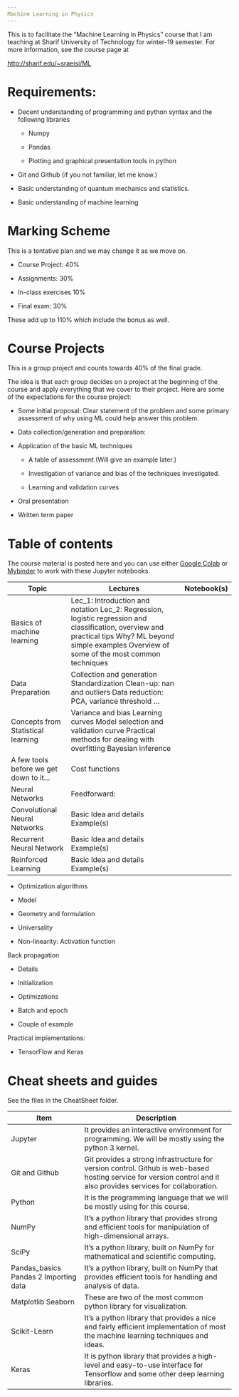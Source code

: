 ```yaml
---
Machine Learning in Physics
---
```


This is to facilitate the “Machine Learning in Physics” course that I am
teaching at Sharif University of Technology for winter-19 semester. For more
information, see the course page at

<http://sharif.edu/~sraeisi/ML>

Requirements:
=============

-   Decent understanding of programming and python syntax and the following
    libraries

    -   Numpy

    -   Pandas

    -   Plotting and graphical presentation tools in python

-   Git and Github (if you not familiar, let me know.)

-   Basic understanding of quantum mechanics and statistics.

-   Basic understanding of machine learning

Marking Scheme
==============

This is a tentative plan and we may change it as we move on.

-   Course Project: 40%

-   Assignments: 30%

-   In-class exercises 10%

-   Final exam: 30%

These add up to 110% which include the bonus as well.

Course Projects
===============

This is a group project and counts towards 40% of the final grade.

The idea is that each group decides on a project at the beginning of the course
and apply everything that we cover to their project. Here are some of the
expectations for the course project:

-   Some initial proposal: Clear statement of the problem and some primary
    assessment of why using ML could help answer this problem.

-   Data collection/generation and preparation:

-   Application of the basic ML techniques

    -   A table of assessment (Will give an example later.)

    -   Investigation of variance and bias of the techniques investigated.

    -   Learning and validation curves

-   Oral presentation

-   Written term paper

Table of contents 
==================

The course material is posted here and you can use either [Google
Colab](http://colab.research.google.com/) or [Mybinder](http://mybinder.org/) to
work with these Jupyter notebooks.

| Topic                                 | Lectures                                                                                                                                                                                              | Notebook(s) |
|---------------------------------------|-------------------------------------------------------------------------------------------------------------------------------------------------------------------------------------------------------|-------------|
| Basics of machine learning            | Lec_1: Introduction and notation Lec_2: Regression, logistic regression and classification, overview and practical tips Why? ML beyond simple examples Overview of some of the most common techniques |             |
| Data Preparation                      | Collection and generation Standardization Clean-up: nan and outliers Data reduction: PCA, variance threshold …                                                                                        |             |
| Concepts from Statistical learning    | Variance and bias Learning curves Model selection and validation curve Practical methods for dealing with overfitting Bayesian inference                                                              |             |
| A few tools before we get down to it… | Cost functions                                                                                                                                                                                        |             |
| Neural Networks                       | Feedforward:                                                                                                                                                                                          |             |
| Convolutional Neural Networks         | Basic Idea and details Example(s)                                                                                                                                                                     |             |
| Recurrent Neural Network              | Basic Idea and details Example(s)                                                                                                                                                                     |             |
| Reinforced Learning                   | Basic Idea and details Example(s)                                                                                                                                                                     |             |

-   Optimization algorithms

-   Model

-   Geometry and formulation

-   Universality

-   Non-linearity: Activation function

Back propagation

-   Details

-   Initialization

-   Optimizations

-   Batch and epoch

-   Couple of example

Practical implementations:

-   TensorFlow and Keras

Cheat sheets and guides
=======================

See the files in the CheatSheet folder.

| Item                                  | Description                                                                                                                                                        |
|---------------------------------------|--------------------------------------------------------------------------------------------------------------------------------------------------------------------|
| Jupyter                               | It provides an interactive environment for programming. We will be mostly using the python 3 kernel.                                                               |
| Git and Github                        | Git provides a strong infrastructure for version control. Github is web-based hosting service for version control and it also provides services for collaboration. |
| Python                                | It is the programming language that we will be mostly using for this course.                                                                                       |
| NumPy                                 | It’s a python library that provides strong and efficient tools for manipulation of high-dimensional arrays.                                                        |
| SciPy                                 | It’s a python library, built on NumPy for mathematical and scientific computing.                                                                                   |
| Pandas_basics Pandas 2 Importing data | It’s a python library, built on NumPy that provides efficient tools for handling and analysis of data.                                                             |
| Matplotlib Seaborn                    | These are two of the most common python library for visualization.                                                                                                 |
| Scikit-Learn                          | It’s a python library that provides a nice and fairly efficient implementation of most the machine learning techniques and ideas.                                  |
| Keras                                 | It is python library that provides a high-level and easy-to-use interface for Tensorflow and some other deep learning libraries.                                   |
